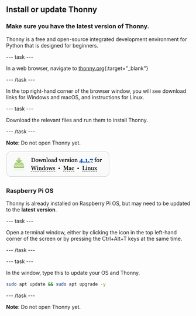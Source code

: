 ## Install or update Thonny

### Make sure you have the latest version of Thonny.

Thonny is a free and open-source integrated development environment for Python that is designed for beginners.

--- task ---

In a web browser, navigate to [thonny.org](https://thonny.org/){:target="_blank"}

--- /task ---

In the top right-hand corner of the browser window, you will see download links for Windows and macOS, and instructions for Linux.

--- task ---

Download the relevant files and run them to install Thonny.

--- /task ---

**Note**: Do not open Thonny yet.

![Download links from the Thonny website](images/thonny-site.png)

### Raspberry Pi OS

Thonny is already installed on Raspberry Pi OS, but may need to be updated to the **latest version**.

--- task ---

Open a terminal window, either by clicking the icon in the top left-hand corner of the screen or by pressing the Ctrl+Alt+T keys at the same time.

--- /task ---

--- task ---

In the window, type this to update your OS and Thonny.

```bash
sudo apt update && sudo apt upgrade -y
```

--- /task ---

**Note**: Do not open Thonny yet.
